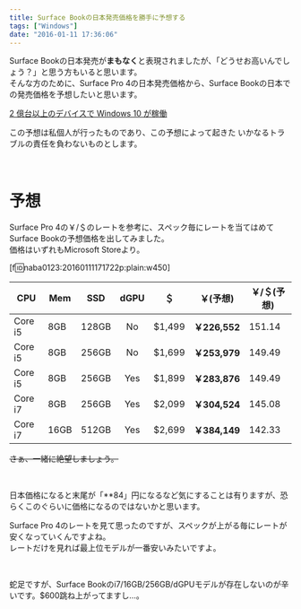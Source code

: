 ```yaml
---
title: Surface Bookの日本発売価格を勝手に予想する
tags: ["Windows"]
date: "2016-01-11 17:36:06"
---
```


Surface Bookの日本発売が**まもなく**と表現されましたが、「どうせお高いんでしょう？」と思う方もいると思います。  
そんな方のために、Surface Pro 4の日本発売価格から、Surface Bookの日本での発売価格を予想したいと思います。

[2 億台以上のデバイスで Windows 10 が稼働](http://blogs.technet.com/b/microsoft_japan_corporate_blog/archive/2016/01/05/2-windows-10.aspx)

この予想は私個人が行ったものであり、この予想によって起きた いかなるトラブルの責任を負わないものとします。

<br>

<!-- more -->

# 予想


Surface Pro 4の￥/＄のレートを参考に、スペック毎にレートを当てはめてSurface Bookの予想価格を出してみました。  
価格はいずれもMicrosoft Storeより。

[f:id:naba0123:20160111171722p:plain:w450]


|CPU|Mem|SSD|dGPU|＄|￥(予想)|￥/＄(予想)|
|---|---|---|:-:|:-:|:-:|-----|
|Core i5|8GB|128GB|No|$1,499|**￥226,552**|151.14|
|Core i5|8GB|256GB|No|$1,699|**￥253,979**|149.49|
|Core i5|8GB|256GB|Yes|$1,899|**￥283,876**|149.49|
|Core i7|8GB|256GB|Yes|$2,099|**￥304,524**|145.08|
|Core i7|16GB|512GB|Yes|$2,699|**￥384,149**|142.33|

<del>さぁ、一緒に絶望しましょう。</del>

<br>

日本価格になると末尾が「**84」円になるなど気にすることは有りますが、恐らくこのぐらいに価格になるのではないかと思います。

Surface Pro 4のレートを見て思ったのですが、スペックが上がる毎にレートが安くなっていくんですよね。  
レートだけを見れば最上位モデルが一番安いみたいですよ。

<br>

蛇足ですが、Surface Bookのi7/16GB/256GB/dGPUモデルが存在しないのが辛いです。$600跳ね上がってますし…。

<br>

<br>
